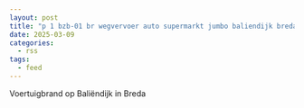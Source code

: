```yaml
---
layout: post
title: "p 1 bzb-01 br wegvervoer auto supermarkt jumbo baliendijk breda 203132"
date: 2025-03-09
categories: 
  - rss
tags: 
  - feed
---
```


Voertuigbrand op Baliëndijk in Breda
